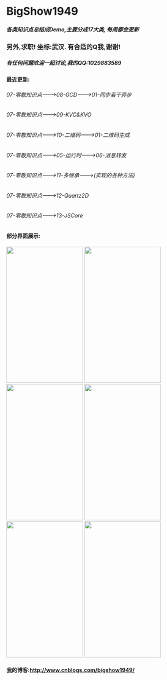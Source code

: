 # BigShow1949

##### 各类知识点总结成Demo,主要分成17大类, 每周都会更新

### 另外,求职! 坐标:武汉. 有合适的Q我,谢谢!

##### 有任何问题欢迎一起讨论,我的QQ:1029883589

#### 最近更新:

###### 07-零散知识点--->08-GCD--->01-同步若干异步
###### 07-零散知识点--->09-KVC&KVO
###### 07-零散知识点--->10-二维码--->01-二维码生成
###### 07-零散知识点--->05-运行时--->06-消息转发
###### 07-零散知识点--->11-多继承--->(实现的各种方法)
###### 07-零散知识点--->12-Quartz2D
###### 07-零散知识点--->13-JSCore


#### 部分界面展示:

<img src="http://images2015.cnblogs.com/blog/805854/201605/805854-20160505172615997-1988823651.png" width="200" height="355">

<img src="http://images2015.cnblogs.com/blog/805854/201605/805854-20160505172633857-1251018558.png" width="200" height="355">

<img src="http://images2015.cnblogs.com/blog/805854/201605/805854-20160505172640404-1874819359.png" width="200" height="355">

<img src="http://images2015.cnblogs.com/blog/805854/201605/805854-20160505172646372-1213574963.png" width="200" height="355">

<img src="http://images2015.cnblogs.com/blog/805854/201605/805854-20160505172655497-1329826097.png" width="200" height="355">

<img src="http://images2015.cnblogs.com/blog/805854/201605/805854-20160505172702029-553363367.png" width="200" height="355">



#### 我的博客:http://www.cnblogs.com/bigshow1949/  
